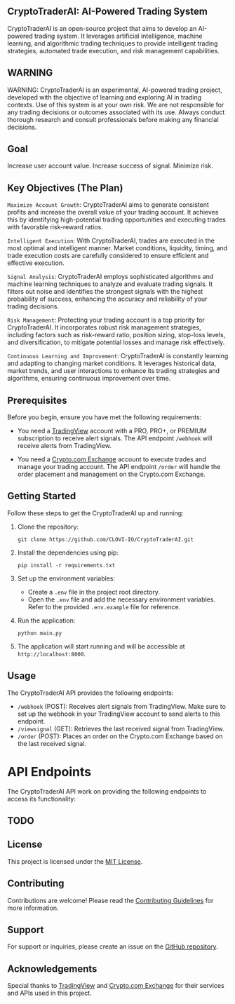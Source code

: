 ## CryptoTraderAI: AI-Powered Trading System

CryptoTraderAI is an open-source project that aims to develop an AI-powered trading system. It leverages artificial intelligence, machine learning, and algorithmic trading techniques to provide intelligent trading strategies, automated trade execution, and risk management capabilities.

## WARNING

WARNING: CryptoTraderAI is an experimental, AI-powered trading project, developed with the objective of learning and exploring AI in trading contexts. Use of this system is at your own risk. We are not responsible for any trading decisions or outcomes associated with its use. Always conduct thorough research and consult professionals before making any financial decisions.

## Goal

Increase user account value. Increase success of signal. Minimize risk.

## Key Objectives (The Plan)

`Maximize Account Growth`: CryptoTraderAI aims to generate consistent profits and increase the overall value of your trading account. It achieves this by identifying high-potential trading opportunities and executing trades with favorable risk-reward ratios.

`Intelligent Execution`: With CryptoTraderAI, trades are executed in the most optimal and intelligent manner. Market conditions, liquidity, timing, and trade execution costs are carefully considered to ensure efficient and effective execution.

`Signal Analysis`: CryptoTraderAI employs sophisticated algorithms and machine learning techniques to analyze and evaluate trading signals. It filters out noise and identifies the strongest signals with the highest probability of success, enhancing the accuracy and reliability of your trading decisions.

`Risk Management`: Protecting your trading account is a top priority for CryptoTraderAI. It incorporates robust risk management strategies, including factors such as risk-reward ratio, position sizing, stop-loss levels, and diversification, to mitigate potential losses and manage risk effectively.

`Continuous Learning and Improvement`: CryptoTraderAI is constantly learning and adapting to changing market conditions. It leverages historical data, market trends, and user interactions to enhance its trading strategies and algorithms, ensuring continuous improvement over time.

## Prerequisites

Before you begin, ensure you have met the following requirements:

- You need a [TradingView](https://www.tradingview.com/gopro/?share_your_love=sperreault) account with a PRO, PRO+, or PREMIUM subscription to receive alert signals. The API endpoint `/webhook` will receive alerts from TradingView.

- You need a [Crypto.com Exchange](https://crypto.com/exch/ht94engn7h) account to execute trades and manage your trading account. The API endpoint `/order` will handle the order placement and management on the Crypto.com Exchange.

## Getting Started

Follow these steps to get the CryptoTraderAI up and running:

1. Clone the repository:

   ```shell
   git clone https://github.com/CLOVI-IO/CryptoTraderAI.git
   ```

2. Install the dependencies using pip:

   ```shell
   pip install -r requirements.txt
   ```

3. Set up the environment variables:

   - Create a `.env` file in the project root directory.
   - Open the `.env` file and add the necessary environment variables. Refer to the provided `.env.example` file for reference.

4. Run the application:

   ```shell
   python main.py
   ```

5. The application will start running and will be accessible at `http://localhost:8000`.

## Usage

The CryptoTraderAI API provides the following endpoints:

- `/webhook` (POST): Receives alert signals from TradingView. Make sure to set up the webhook in your TradingView account to send alerts to this endpoint.
- `/viewsignal` (GET): Retrieves the last received signal from TradingView.
- `/order` (POST): Places an order on the Crypto.com Exchange based on the last received signal.

# API Endpoints

The CryptoTraderAI API work on providing the following endpoints to access its functionality:

## TODO

## License

This project is licensed under the [MIT License](LICENSE).

## Contributing

Contributions are welcome! Please read the [Contributing Guidelines](CONTRIBUTING.md) for more information.

## Support

For support or inquiries, please create an issue on the [GitHub repository](https://github.com/CLOVI-IO/CryptoTraderAI/issues).

## Acknowledgements

Special thanks to [TradingView](https://www.tradingview.com/gopro/?share_your_love=sperreault) and [Crypto.com Exchange](https://crypto.com/exch/ht94engn7h) for their services and APIs used in this project.
